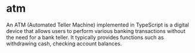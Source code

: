 # atm
An ATM (Automated Teller Machine) implemented in TypeScript is a digital device that allows users to perform various banking transactions without the need for a bank teller. It typically provides functions such as withdrawing cash, checking account balances.

